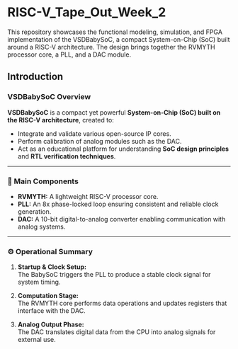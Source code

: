 # RISC-V_Tape_Out_Week_2
This repository showcases the functional modeling, simulation, and FPGA implementation of the VSDBabySoC, a compact System-on-Chip (SoC) built around a RISC-V architecture. The design brings together the RVMYTH processor core, a PLL, and a DAC module.
## Introduction
### VSDBabySoC Overview

**VSDBabySoC** is a compact yet powerful **System-on-Chip (SoC) built on the RISC-V architecture**, created to:

- Integrate and validate various open-source IP cores.  
- Perform calibration of analog modules such as the DAC.  
- Act as an educational platform for understanding **SoC design principles** and **RTL verification techniques**.  

---

### 🔧 Main Components

- **RVMYTH:** A lightweight RISC-V processor core.  
- **PLL:** An 8x phase-locked loop ensuring consistent and reliable clock generation.  
- **DAC:** A 10-bit digital-to-analog converter enabling communication with analog systems.  

---

### ⚙️ Operational Summary

1. **Startup & Clock Setup:**  
   The BabySoC triggers the PLL to produce a stable clock signal for system timing.  

2. **Computation Stage:**  
   The RVMYTH core performs data operations and updates registers that interface with the DAC.  

3. **Analog Output Phase:**  
   The DAC translates digital data from the CPU into analog signals for external use.  

